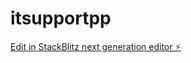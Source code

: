 # itsupportpp

[Edit in StackBlitz next generation editor ⚡️](https://stackblitz.com/~/github.com/KamalJeet-07/itsupportpp)